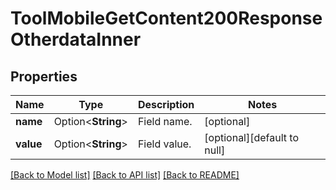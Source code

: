 # ToolMobileGetContent200ResponseOtherdataInner

## Properties

Name | Type | Description | Notes
------------ | ------------- | ------------- | -------------
**name** | Option<**String**> | Field name. | [optional]
**value** | Option<**String**> | Field value. | [optional][default to null]

[[Back to Model list]](../README.md#documentation-for-models) [[Back to API list]](../README.md#documentation-for-api-endpoints) [[Back to README]](../README.md)


